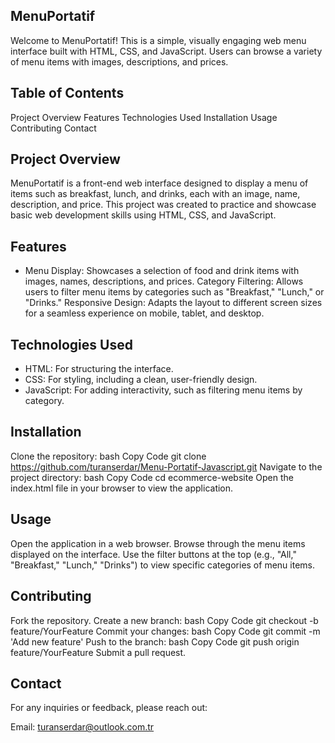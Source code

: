 ## MenuPortatif
Welcome to MenuPortatif! This is a simple, visually engaging web menu interface built with HTML, CSS, and JavaScript. Users can browse a variety of menu items with images, descriptions, and prices.

## Table of Contents
Project Overview
Features
Technologies Used
Installation
Usage
Contributing
Contact
## Project Overview
MenuPortatif is a front-end web interface designed to display a menu of items such as breakfast, lunch, and drinks, each with an image, name, description, and price. This project was created to practice and showcase basic web development skills using HTML, CSS, and JavaScript.

## Features
- Menu Display: Showcases a selection of food and drink items with images, names, descriptions, and prices.
Category Filtering: Allows users to filter menu items by categories such as "Breakfast," "Lunch," or "Drinks."
Responsive Design: Adapts the layout to different screen sizes for a seamless experience on mobile, tablet, and desktop.
## Technologies Used
- HTML: For structuring the interface.
- CSS: For styling, including a clean, user-friendly design.
- JavaScript: For adding interactivity, such as filtering menu items by category.
## Installation
Clone the repository:
bash
Copy Code
git clone https://github.com/turanserdar/Menu-Portatif-Javascript.git
Navigate to the project directory:
bash
Copy Code
cd ecommerce-website
Open the index.html file in your browser to view the application.
## Usage
Open the application in a web browser.
Browse through the menu items displayed on the interface.
Use the filter buttons at the top (e.g., "All," "Breakfast," "Lunch," "Drinks") to view specific categories of menu items.
## Contributing
Fork the repository.
Create a new branch:
bash
Copy Code
git checkout -b feature/YourFeature
Commit your changes:
bash
Copy Code
git commit -m 'Add new feature'
Push to the branch:
bash
Copy Code
git push origin feature/YourFeature
Submit a pull request.
## Contact
For any inquiries or feedback, please reach out:

Email: turanserdar@outlook.com.tr
